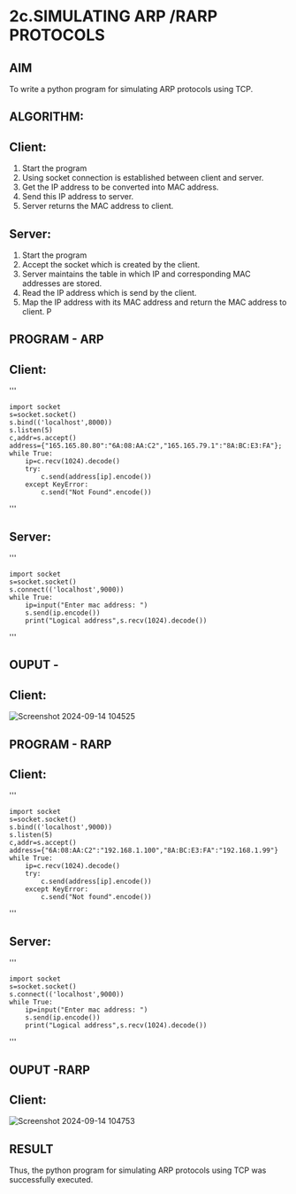 # 2c.SIMULATING ARP /RARP PROTOCOLS
## AIM
To write a python program for simulating ARP protocols using TCP.
## ALGORITHM:
## Client:
1. Start the program
2. Using socket connection is established between client and server.
3. Get the IP address to be converted into MAC address.
4. Send this IP address to server.
5. Server returns the MAC address to client.
## Server:
1. Start the program
2. Accept the socket which is created by the client.
3. Server maintains the table in which IP and corresponding MAC addresses are
stored.
4. Read the IP address which is send by the client.
5. Map the IP address with its MAC address and return the MAC address to client.
P

## PROGRAM - ARP
## Client:
'''

    import socket
    s=socket.socket()
    s.bind(('localhost',8000))
    s.listen(5)
    c,addr=s.accept()
    address={"165.165.80.80":"6A:08:AA:C2","165.165.79.1":"8A:BC:E3:FA"};
    while True:
        ip=c.recv(1024).decode()
        try:
            c.send(address[ip].encode())
        except KeyError:
            c.send("Not Found".encode())    
'''
## Server:
'''

    import socket
    s=socket.socket()
    s.connect(('localhost',9000))
    while True:
        ip=input("Enter mac address: ")
        s.send(ip.encode())
        print("Logical address",s.recv(1024).decode())
'''
## OUPUT - 
## Client:
![Screenshot 2024-09-14 104525](https://github.com/user-attachments/assets/5cb6fc22-c0ee-41f9-ac18-94bda88372ec)

## PROGRAM - RARP
## Client:
'''

    import socket
    s=socket.socket()
    s.bind(('localhost',9000))
    s.listen(5)
    c,addr=s.accept()
    address={"6A:08:AA:C2":"192.168.1.100","8A:BC:E3:FA":"192.168.1.99"}
    while True:
        ip=c.recv(1024).decode()
        try:
            c.send(address[ip].encode())
        except KeyError:
            c.send("Not found".encode())    
'''
## Server:
'''

    import socket
    s=socket.socket()
    s.connect(('localhost',9000))
    while True:
        ip=input("Enter mac address: ")
        s.send(ip.encode())
        print("Logical address",s.recv(1024).decode())
  '''
## OUPUT -RARP
## Client:
![Screenshot 2024-09-14 104753](https://github.com/user-attachments/assets/6b39c1aa-297c-40e3-ac19-66b4b4c84bbc)


## RESULT
Thus, the python program for simulating ARP protocols using TCP was successfully 
executed.
